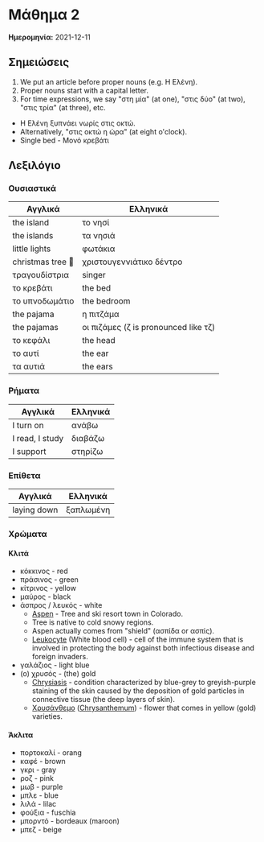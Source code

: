 # Μάθημα 2

**Ημερομηνία:** 2021-12-11

## Σημειώσεις

1. We put an article before proper nouns (e.g. Η Ελένη).
2. Proper nouns start with a capital letter.
3. For time expressions, we say "στη μία" (at one), "στις δύο" (at two), "στις τρία" (at three), etc.
  * Η Ελένη ξυπνάει νωρίς στις οκτώ.
  * Alternatively, "στις οκτώ η ώρα" (at eight o'clock).
* Single bed - Μονό κρεβάτι

## Λεξιλόγιο

### Ουσιαστικά

|Αγγλικά|Ελληνικά|
|-------|--------|
|the island|το νησί|
|the islands|τα νησιά|
|little lights|φωτάκια|
|christmas tree 🎄|χριστουγεννιάτικο δέντρο|
|τραγουδίστρια|singer|
|το κρεβάτι|the bed|
|το υπνοδωμάτιο|the bedroom|
|the pajama|η πιτζάμα|
|the pajamas|οι πιζάμες (ζ is pronounced like τζ)|
|το κεφάλι|the head|
|το αυτί|the ear|
|τα αυτιά|the ears|

### Ρήματα

|Αγγλικά|Ελληνικά|
|-------|--------|
|I turn on|ανάβω|
|I read, I study|διαβάζω|
|I support|στηρίζω|

### Επίθετα

|Αγγλικά|Ελληνικά|
|-------|--------|
|laying down|ξαπλωμένη|

### Χρώματα

#### Κλιτά

* κόκκινος - red
* πράσινος - green
* κίτρινος - yellow
* μαύρος - black
* άσπρος / λευκός - white
    * [Aspen](https://en.wikipedia.org/wiki/Aspen) - Tree and ski resort town in Colorado.
    * Tree is native to cold snowy regions.
    * Aspen actually comes from "shield" (ασπίδα or ασπίς).
    * [Leukocyte](https://en.wikipedia.org/wiki/White_blood_cell) (White blood cell) - cell of the immune system that is involved in protecting the body against both infectious disease and foreign invaders.
* γαλάζιος - light blue
* (ο) χρυσός - (the) gold
  * [Chrysiasis](https://en.wikipedia.org/wiki/Chrysiasis) - condition characterized by blue-grey to greyish-purple staining of the skin caused by the deposition of gold particles in connective tissue (the deep layers of skin).
  * [Χρυσάνθεμο](https://el.wikipedia.org/wiki/%CE%A7%CF%81%CF%85%CF%83%CE%AC%CE%BD%CE%B8%CE%B5%CE%BC%CE%BF) ([Chrysanthemum](https://en.wikipedia.org/wiki/Chrysanthemum)) - flower that comes in yellow (gold) varieties.

#### Άκλιτα

* πορτοκαλί - orang
* καφέ - brown
* γκρι - gray
* ροζ - pink
* μωβ - purple
* μπλε - blue
* λιλά - lilac
* φούξια - fuschia
* μπορντό - bordeaux (maroon)
* μπεζ - beige
